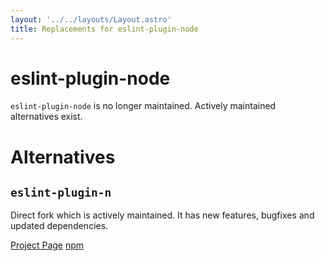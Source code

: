 ```yaml
---
layout: '../../layouts/Layout.astro'
title: Replacements for eslint-plugin-node
---
```


# eslint-plugin-node

`eslint-plugin-node` is no longer maintained. Actively maintained alternatives
exist.

# Alternatives

## `eslint-plugin-n`

Direct fork which is actively maintained. It has new features, bugfixes and updated dependencies.

[Project Page](https://github.com/eslint-community/eslint-plugin-n)
[npm](https://www.npmjs.com/package/eslint-plugin-n)
